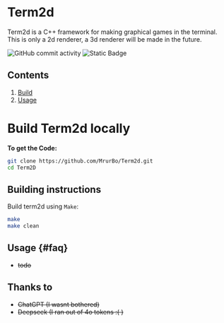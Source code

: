 
# Term2d  

Term2d is a C++ framework for making graphical games in the terminal.
This is only a 2d renderer, a 3d renderer will be made in the future.

![GitHub commit activity](https://img.shields.io/github/commit-activity/w/MrurBo/Term2d?style=for-the-badge)
![Static Badge](https://img.shields.io/badge/made_in-C%2B%2B-blue?style=for-the-badge)


## Contents
1. [Build](#build)
2. [Usage](#usage)

# Build Term2d locally

**To get the Code:**

```bash
git clone https://github.com/MrurBo/Term2d.git
cd Term2D
```
<a name="build"></a>
## Building instructions

Build term2d using `Make`:

```bash
make
make clean
```
<a name="usage"></a>
## Usage {#faq}
- ~~todo~~

## Thanks to
 - ~~ChatGPT (I wasnt bothered)~~
 - ~~Deepseek (I ran out of 4o tokens :( )~~


